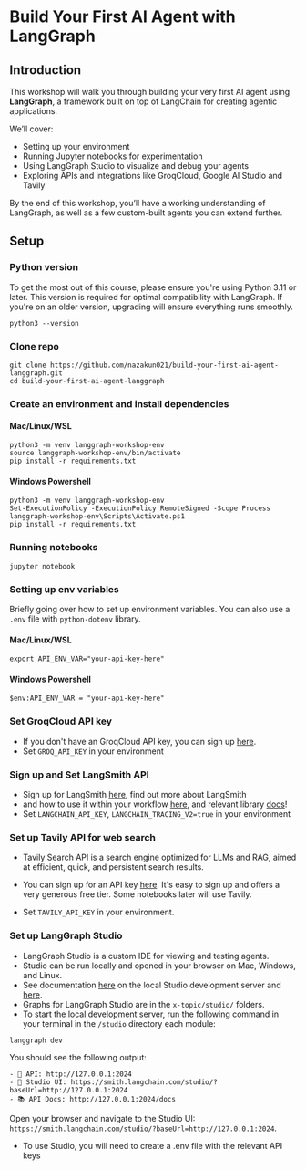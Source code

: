 # Build Your First AI Agent with LangGraph

## Introduction

This workshop will walk you through building your very first AI agent using **LangGraph**, a framework built on top of LangChain for creating agentic applications.  

We’ll cover:  
- Setting up your environment  
- Running Jupyter notebooks for experimentation  
- Using LangGraph Studio to visualize and debug your agents  
- Exploring APIs and integrations like GroqCloud, Google AI Studio and Tavily  

By the end of this workshop, you’ll have a working understanding of LangGraph, as well as a few custom-built agents you can extend further.  

## Setup

### Python version

To get the most out of this course, please ensure you're using Python 3.11 or later. 
This version is required for optimal compatibility with LangGraph. If you're on an older version, 
upgrading will ensure everything runs smoothly.
```
python3 --version
```

### Clone repo
```
git clone https://github.com/nazakun021/build-your-first-ai-agent-langgraph.git
cd build-your-first-ai-agent-langgraph
```

### Create an environment and install dependencies
#### Mac/Linux/WSL
```
python3 -m venv langgraph-workshop-env
source langgraph-workshop-env/bin/activate
pip install -r requirements.txt
```
#### Windows Powershell
```
python3 -m venv langgraph-workshop-env
Set-ExecutionPolicy -ExecutionPolicy RemoteSigned -Scope Process
langgraph-workshop-env\Scripts\Activate.ps1
pip install -r requirements.txt
```

### Running notebooks
```
jupyter notebook
```

### Setting up env variables
Briefly going over how to set up environment variables. You can also 
use a `.env` file with `python-dotenv` library.
#### Mac/Linux/WSL
```
export API_ENV_VAR="your-api-key-here"
```
#### Windows Powershell
```
$env:API_ENV_VAR = "your-api-key-here"
```

### Set GroqCloud API key
* If you don't have an GroqCloud API key, you can sign up [here](https://console.groq.com/).
*  Set `GROQ_API_KEY` in your environment 

### Sign up and Set LangSmith API
* Sign up for LangSmith [here](https://smith.langchain.com/), find out more about LangSmith
* and how to use it within your workflow [here](https://www.langchain.com/langsmith), and relevant library [docs](https://docs.smith.langchain.com/)!
*  Set `LANGCHAIN_API_KEY`, `LANGCHAIN_TRACING_V2=true` in your environment 

### Set up Tavily API for web search

* Tavily Search API is a search engine optimized for LLMs and RAG, aimed at efficient, 
quick, and persistent search results. 
* You can sign up for an API key [here](https://tavily.com/). 
It's easy to sign up and offers a very generous free tier. Some notebooks later will use Tavily. 

* Set `TAVILY_API_KEY` in your environment.

### Set up LangGraph Studio

* LangGraph Studio is a custom IDE for viewing and testing agents.
* Studio can be run locally and opened in your browser on Mac, Windows, and Linux.
* See documentation [here](https://langchain-ai.github.io/langgraph/concepts/langgraph_studio/#local-development-server) on the local Studio development server and [here](https://langchain-ai.github.io/langgraph/how-tos/local-studio/#run-the-development-server). 
* Graphs for LangGraph Studio are in the `x-topic/studio/` folders.
* To start the local development server, run the following command in your terminal in the `/studio` directory each module:

```
langgraph dev
```

You should see the following output:
```
- 🚀 API: http://127.0.0.1:2024
- 🎨 Studio UI: https://smith.langchain.com/studio/?baseUrl=http://127.0.0.1:2024
- 📚 API Docs: http://127.0.0.1:2024/docs
```

Open your browser and navigate to the Studio UI: `https://smith.langchain.com/studio/?baseUrl=http://127.0.0.1:2024`.

* To use Studio, you will need to create a .env file with the relevant API keys
